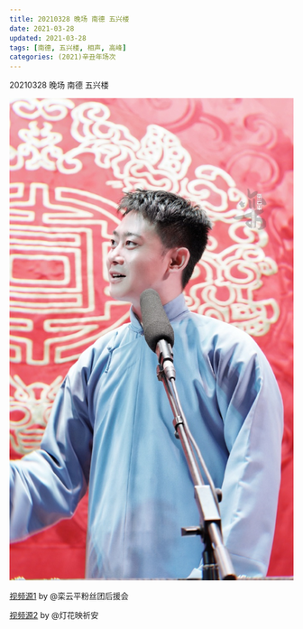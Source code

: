```yaml
---
title: 20210328 晚场 南德 五兴楼
date: 2021-03-28
updated: 2021-03-28
tags: [南德, 五兴楼, 相声, 高峰] 
categories: (2021)辛丑年场次
---
```

20210328 晚场 南德 五兴楼

![](https://raw.githubusercontent.com/rhenginium/image/main/007aVJ83ly1gozzhxktm5j31ms2rk1kz.jpg)

[视频源1](https://m.weibo.cn/detail/4619846140303229) by @栾云平粉丝团后援会

[视频源2](https://m.weibo.cn/detail/4619846957924567)  by @灯花映祈安